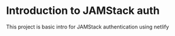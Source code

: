 
# Introduction to JAMStack auth

This project is basic intro for JAMStack authentication using netlify